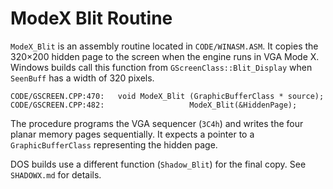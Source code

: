 # ModeX Blit Routine

`ModeX_Blit` is an assembly routine located in `CODE/WINASM.ASM`. It copies the 320×200 hidden page to the screen when the engine runs in VGA Mode X. Windows builds call this function from `GScreenClass::Blit_Display` when `SeenBuff` has a width of 320 pixels.

```
CODE/GSCREEN.CPP:470:   void ModeX_Blit (GraphicBufferClass * source);
CODE/GSCREEN.CPP:482:                   ModeX_Blit(&HiddenPage);
```

The procedure programs the VGA sequencer (`3C4h`) and writes the four planar memory pages sequentially. It expects a pointer to a `GraphicBufferClass` representing the hidden page.

DOS builds use a different function (`Shadow_Blit`) for the final copy. See `SHADOWX.md` for details.
